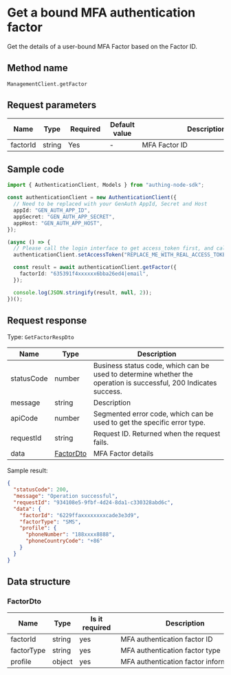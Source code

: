 # Get a bound MFA authentication factor

<!--
Warning⚠️:
Do not modify this document directly,
https://github.com/Authing/authing-docs-factory
Use this project to generate
-->

<LastUpdated />

Get the details of a user-bound MFA Factor based on the Factor ID.

## Method name

`ManagementClient.getFactor`

## Request parameters

| Name     | Type   | <div style="width:80px">Required</div> | <div style="width:60px">Default value</div> | <div style="width:300px">Description</div> | <div style="width:200px">Sample value</div> |
| -------- | ------ | -------------------------------------- | ------------------------------------------- | ------------------------------------------ | ------------------------------------------- |
| factorId | string | Yes                                    | -                                           | MFA Factor ID                              | `6229ffaxxxxxxxxcade3e3d9`                  |

## Sample code

```ts
import { AuthenticationClient, Models } from "authing-node-sdk";

const authenticationClient = new AuthenticationClient({
  // Need to be replaced with your GenAuth AppId, Secret and Host
  appId: "GEN_AUTH_APP_ID",
  appSecret: "GEN_AUTH_APP_SECRET",
  appHost: "GEN_AUTH_APP_HOST",
});

(async () => {
  // Please call the login interface to get access_token first, and call the setAccessToken method to set access_token
  authenticationClient.setAccessToken("REPLACE_ME_WITH_REAL_ACCESS_TOKEN");

  const result = await authenticationClient.getFactor({
    factorId: "635391f4xxxxxx6bba26ed4|email",
  });

  console.log(JSON.stringify(result, null, 2));
})();
```

## Request response

Type: `GetFactorRespDto`

| Name       | Type                               | Description                                                                                                      |
| ---------- | ---------------------------------- | ---------------------------------------------------------------------------------------------------------------- |
| statusCode | number                             | Business status code, which can be used to determine whether the operation is successful, 200 Indicates success. |
| message    | string                             | Description                                                                                                      |
| apiCode    | number                             | Segmented error code, which can be used to get the specific error type.                                          |
| requestId  | string                             | Request ID. Returned when the request fails.                                                                     |
| data       | <a href="#FactorDto">FactorDto</a> | MFA Factor details                                                                                               |

Sample result:

```json
{
  "statusCode": 200,
  "message": "Operation successful",
  "requestId": "934108e5-9fbf-4d24-8da1-c330328abd6c",
  "data": {
    "factorId": "6229ffaxxxxxxxxcade3e3d9",
    "factorType": "SMS",
    "profile": {
      "phoneNumber": "188xxxx8888",
      "phoneCountryCode": "+86"
    }
  }
}
```

## Data structure

### <a id="FactorDto"></a> FactorDto

| Name       | Type   | <div style="width:80px">Is it required</div> | <div style="width:300px">Description</div> | <div style="width:200px">Sample value</div>              |
| ---------- | ------ | -------------------------------------------- | ------------------------------------------ | -------------------------------------------------------- |
| factorId   | string | yes                                          | MFA authentication factor ID               | `6229ffaxxxxxxxxcade3e3d9`                               |
| factorType | string | yes                                          | MFA authentication factor type             | OTP                                                      |
| profile    | object | yes                                          | MFA authentication factor information      | `{"phoneNumber":"188xxxx8888","phoneCountryCode":"+86"}` |
